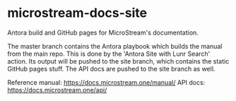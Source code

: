 # microstream-docs-site
Antora build and GitHub pages for MicroStream's documentation.

The master branch contains the Antora playbook which builds the manual from the main repo. This is done by the 'Antora Site with Lunr Search' action. Its output will be pushed to the site branch, which contains the static GitHub pages stuff.
The API docs are pushed to the site branch as well.

Reference manual: https://docs.microstream.one/manual/
API docs: https://docs.microstream.one/api/
